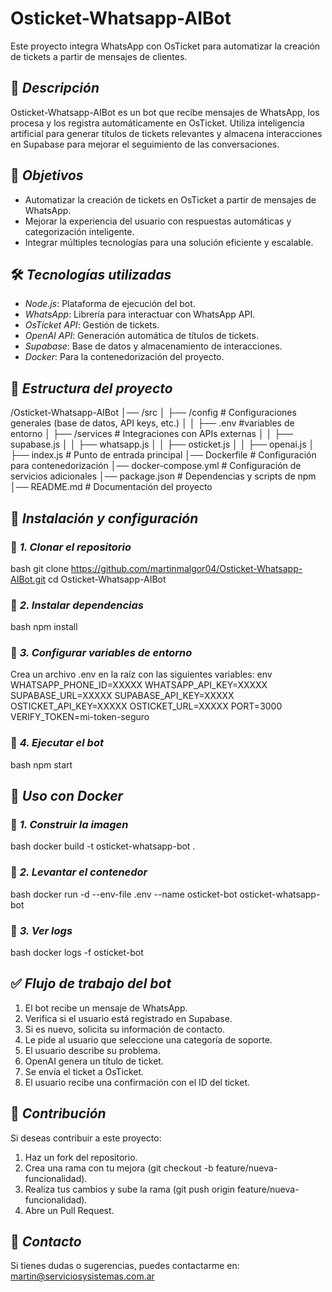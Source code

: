 # Osticket-Whatsapp-AIBot

Este proyecto integra WhatsApp con OsTicket para automatizar la creación de tickets a partir de mensajes de clientes.

## 📌 *Descripción*
Osticket-Whatsapp-AIBot es un bot que recibe mensajes de WhatsApp, los procesa y los registra automáticamente en OsTicket. Utiliza inteligencia artificial para generar títulos de tickets relevantes y almacena interacciones en Supabase para mejorar el seguimiento de las conversaciones.

## 🎯 *Objetivos*
- Automatizar la creación de tickets en OsTicket a partir de mensajes de WhatsApp.
- Mejorar la experiencia del usuario con respuestas automáticas y categorización inteligente.
- Integrar múltiples tecnologías para una solución eficiente y escalable.

## 🛠 *Tecnologías utilizadas*
- *Node.js*: Plataforma de ejecución del bot.
- *WhatsApp*: Librería para interactuar con WhatsApp API.
- *OsTicket API*: Gestión de tickets.
- *OpenAI API*: Generación automática de títulos de tickets.
- *Supabase*: Base de datos y almacenamiento de interacciones.
- *Docker*: Para la contenedorización del proyecto.

## 📂 *Estructura del proyecto*

/Osticket-Whatsapp-AIBot
│── /src
│   ├── /config        # Configuraciones generales (base de datos, API keys, etc.)
│   │   ├── .env       #variables de entorno
│   ├── /services      # Integraciones con APIs externas
│   │   ├── supabase.js
│   │   ├── whatsapp.js
│   │   ├── osticket.js
│   │   ├── openai.js
│   ├── index.js       # Punto de entrada principal
│── Dockerfile         # Configuración para contenedorización
│── docker-compose.yml # Configuración de servicios adicionales
│── package.json       # Dependencias y scripts de npm
│── README.md          # Documentación del proyecto


## 🚀 *Instalación y configuración*
### 🔹 *1. Clonar el repositorio*
bash
git clone https://github.com/martinmalgor04/Osticket-Whatsapp-AIBot.git
cd Osticket-Whatsapp-AIBot


### 🔹 *2. Instalar dependencias*
bash
npm install


### 🔹 *3. Configurar variables de entorno*
Crea un archivo .env en la raíz con las siguientes variables:
env
WHATSAPP_PHONE_ID=XXXXX
WHATSAPP_API_KEY=XXXXX
SUPABASE_URL=XXXXX
SUPABASE_API_KEY=XXXXX
OSTICKET_API_KEY=XXXXX
OSTICKET_URL=XXXXX
PORT=3000
VERIFY_TOKEN=mi-token-seguro


### 🔹 *4. Ejecutar el bot*
bash
npm start


## 🐳 *Uso con Docker*
### 🔹 *1. Construir la imagen*
bash
docker build -t osticket-whatsapp-bot .

### 🔹 *2. Levantar el contenedor*
bash
docker run -d --env-file .env --name osticket-bot osticket-whatsapp-bot

### 🔹 *3. Ver logs*
bash
docker logs -f osticket-bot


## ✅ *Flujo de trabajo del bot*
1. El bot recibe un mensaje de WhatsApp.
2. Verifica si el usuario está registrado en Supabase.
3. Si es nuevo, solicita su información de contacto.
4. Le pide al usuario que seleccione una categoría de soporte.
5. El usuario describe su problema.
6. OpenAI genera un título de ticket.
7. Se envía el ticket a OsTicket.
8. El usuario recibe una confirmación con el ID del ticket.

## 📝 *Contribución*
Si deseas contribuir a este proyecto:
1. Haz un fork del repositorio.
2. Crea una rama con tu mejora (git checkout -b feature/nueva-funcionalidad).
3. Realiza tus cambios y sube la rama (git push origin feature/nueva-funcionalidad).
4. Abre un Pull Request.

## 📩 *Contacto*
Si tienes dudas o sugerencias, puedes contactarme en: [martin@serviciosysistemas.com.ar](mailto:martin@serviciosysistemas.com.ar)